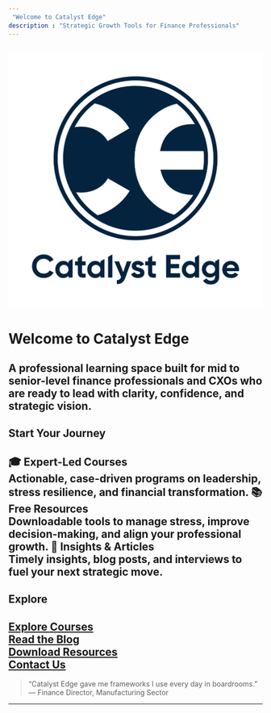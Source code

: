 ```yaml
---
 "Welcome to Catalyst Edge"
description : "Strategic Growth Tools for Finance Professionals"
---
```

![Logo](/static/images/logo.jpg)
---
# Welcome to Catalyst Edge
A professional learning space built for mid to senior-level finance professionals and CXOs who are ready to lead with clarity, confidence, and strategic vision.
---
## Start Your Journey
**🎓 Expert-Led Courses**  
Actionable, case-driven programs on leadership, stress resilience, and financial transformation.
**📚 Free Resources**  
Downloadable tools to manage stress, improve decision-making, and align your professional growth.
**📰 Insights & Articles**  
Timely insights, blog posts, and interviews to fuel your next strategic move.
---
## Explore
[Explore Courses](/courses/)  
[Read the Blog](/blog/)  
[Download Resources](/resources/)  
[Contact Us](/contact/)
---
> “Catalyst Edge gave me frameworks I use every day in boardrooms.”  
> — Finance Director, Manufacturing Sector
---
